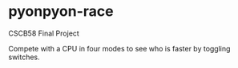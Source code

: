 # pyonpyon-race
CSCB58 Final Project  

Compete with a CPU in four modes to see who is faster by toggling switches.

